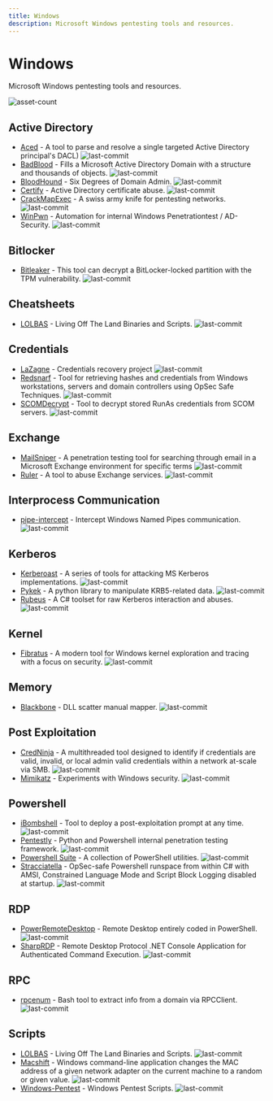 ```yaml
---
title: Windows
description: Microsoft Windows pentesting tools and resources.
---
```


# Windows

Microsoft Windows pentesting tools and resources.

![asset-count](https://img.shields.io/badge/Tools%20%26%20Resources%20Available-31-757575?style=for-the-badge)

## Active Directory

* [Aced](https://github.com/garrettfoster13/aced) - A tool to parse and resolve a single targeted Active Directory principal's DACL) ![last-commit](https://img.shields.io/github/last-commit/garrettfoster13/aced?style=flat)
* [BadBlood](https://github.com/davidprowe/BadBlood) - Fills a Microsoft Active Directory Domain with a structure and thousands of objects. ![last-commit](https://img.shields.io/github/last-commit/davidprowe/BadBlood?style=flat)
* [BloodHound](https://github.com/BloodHoundAD/BloodHound) - Six Degrees of Domain Admin. ![last-commit](https://img.shields.io/github/last-commit/BloodHoundAD/BloodHound?style=flat)
* [Certify](https://github.com/GhostPack/Certify) - Active Directory certificate abuse. ![last-commit](https://img.shields.io/github/last-commit/GhostPack/Certify?style=flat)
* [CrackMapExec](https://github.com/byt3bl33d3r/CrackMapExec) - A swiss army knife for pentesting networks. ![last-commit](https://img.shields.io/github/last-commit/byt3bl33d3r/CrackMapExec?style=flat)
* [WinPwn](https://github.com/S3cur3Th1sSh1t/WinPwn) - Automation for internal Windows Penetrationtest / AD-Security. ![last-commit](https://img.shields.io/github/last-commit/S3cur3Th1sSh1t/WinPwn?style=flat)


## Bitlocker

* [Bitleaker](https://github.com/kkamagui/bitleaker) - This tool can decrypt a BitLocker-locked partition with the TPM vulnerability. ![last-commit](https://img.shields.io/github/last-commit/kkamagui/bitleaker?style=flat)


## Cheatsheets

* [LOLBAS](https://lolbas-project.github.io) - Living Off The Land Binaries and Scripts. ![last-commit](https://img.shields.io/github/last-commit/sqlmapproject/sqlmap?style=flat)


## Credentials

* [LaZagne](https://github.com/AlessandroZ/LaZagne) - Credentials recovery project ![last-commit](https://img.shields.io/github/last-commit/AlessandroZ/LaZagne?style=flat)
* [Redsnarf](https://github.com/nccgroup/redsnarf) - Tool for retrieving hashes and credentials from Windows workstations, servers and domain controllers using OpSec Safe Techniques. ![last-commit](https://img.shields.io/github/last-commit/nccgroup/redsnarf?style=flat)
* [SCOMDecrypt](https://github.com/nccgroup/SCOMDecrypt) - Tool to decrypt stored RunAs credentials from SCOM servers. ![last-commit](https://img.shields.io/github/last-commit/nccgroup/SCOMDecrypt?style=flat)


## Exchange

* [MailSniper](https://github.com/dafthack/MailSniper) - A penetration testing tool for searching through email in a Microsoft Exchange environment for specific terms ![last-commit](https://img.shields.io/github/last-commit/dafthack/MailSniper?style=flat)
* [Ruler](https://github.com/sensepost/ruler) - A tool to abuse Exchange services. ![last-commit](https://img.shields.io/github/last-commit/sensepost/ruler?style=flat)


## Interprocess Communication

* [pipe-intercept](https://github.com/gabriel-sztejnworcel/pipe-intercept) - Intercept Windows Named Pipes communication. ![last-commit](https://img.shields.io/github/last-commit/gabriel-sztejnworcel/pipe-intercept?style=flat)


## Kerberos

* [Kerberoast](https://github.com/nidem/kerberoast) - A series of tools for attacking MS Kerberos implementations. ![last-commit](https://img.shields.io/github/last-commit/nidem/kerberoast?style=flat)
* [Pykek](https://github.com/mubix/pykek) - A python library to manipulate KRB5-related data. ![last-commit](https://img.shields.io/github/last-commit/mubix/pykek?style=flat)
* [Rubeus](https://github.com/GhostPack/Rubeus) - A C\# toolset for raw Kerberos interaction and abuses. ![last-commit](https://img.shields.io/github/last-commit/GhostPack/Rubeus?style=flat)


## Kernel

* [Fibratus](https://github.com/rabbitstack/fibratus) - A modern tool for Windows kernel exploration and tracing with a focus on security. ![last-commit](https://img.shields.io/github/last-commit/nidem/kerberoast?style=flat)


## Memory

* [Blackbone](https://github.com/DarthTon/Blackbone) - DLL scatter manual mapper. ![last-commit](https://img.shields.io/github/last-commit/DarthTon/Blackbone?style=flat)


## Post Exploitation

* [CredNinja](https://github.com/Raikia/CredNinja) - A multithreaded tool designed to identify if credentials are valid, invalid, or local admin valid credentials within a network at-scale via SMB. ![last-commit](https://img.shields.io/github/last-commit/Raikia/CredNinja?style=flat)
* [Mimikatz](https://github.com/gentilkiwi/mimikatz) - Experiments with Windows security. ![last-commit](https://img.shields.io/github/last-commit/gentilkiwi/mimikatz?style=flat)


## Powershell

* [iBombshell](https://github.com/Telefonica/ibombshell) - Tool to deploy a post-exploitation prompt at any time. ![last-commit](https://img.shields.io/github/last-commit/Telefonica/ibombshell?style=flat)
* [Pentestly](https://github.com/praetorian-inc/pentestly) - Python and Powershell internal penetration testing framework. ![last-commit](https://img.shields.io/github/last-commit/praetorian-inc/pentestly?style=flat)
* [Powershell Suite](https://github.com/FuzzySecurity/PowerShell-Suite) - A collection of PowerShell utilities. ![last-commit](https://img.shields.io/github/last-commit/FuzzySecurity/PowerShell-Suite?style=flat)
* [Stracciatella](https://github.com/mgeeky/Stracciatella) - OpSec-safe Powershell runspace from within C# with AMSI, Constrained Language Mode and Script Block Logging disabled at startup. ![last-commit](https://img.shields.io/github/last-commit/mgeeky/Stracciatella?style=flat)


## RDP

* [PowerRemoteDesktop](https://github.com/DarkCoderSc/PowerRemoteDesktop) - Remote Desktop entirely coded in PowerShell. ![last-commit](https://img.shields.io/github/last-commit/DarkCoderSc/PowerRemoteDesktop?style=flat)
* [SharpRDP](https://github.com/0xthirteen/SharpRDP) - Remote Desktop Protocol .NET Console Application for Authenticated Command Execution. ![last-commit](https://img.shields.io/github/last-commit/0xthirteen/SharpRDP?style=flat)


## RPC

* [rpcenum](https://github.com/s4vitar/rpcenum) - Bash tool to extract info from a domain via RPCClient. ![last-commit](https://img.shields.io/github/last-commit/s4vitar/rpcenum?style=flat)


## Scripts

* [LOLBAS](https://lolbas-project.github.io/#) - Living Off The Land Binaries and Scripts. ![last-commit](https://img.shields.io/github/last-commit/LOLBAS-Project/LOLBAS?style=flat)
* [Macshift](https://github.com/nayuki/Macshift) - Windows command-line application changes the MAC address of a given network adapter on the current machine to a random or given value. ![last-commit](https://img.shields.io/github/last-commit/nayuki/Macshift?style=flat)
* [Windows-Pentest](https://github.com/ankh2054/windows-pentest) - Windows Pentest Scripts. ![last-commit](https://img.shields.io/github/last-commit/ankh2054/windows-pentest?style=flat)